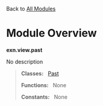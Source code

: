 Back to [All Modules](https://github.com/pyrustic/exn/blob/master/docs/modules/README.md#readme)

# Module Overview

**exn.view.past**
 
No description

> **Classes:** &nbsp; [Past](https://github.com/pyrustic/exn/blob/master/docs/modules/content/exn.view.past/content/classes/Past.md#class-past)
>
> **Functions:** &nbsp; None
>
> **Constants:** &nbsp; None
